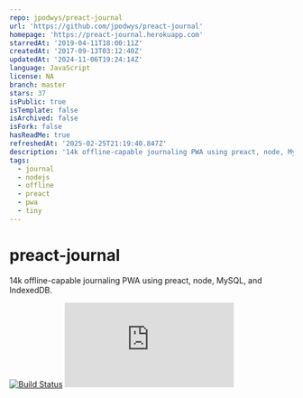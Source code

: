 ```yaml
---
repo: jpodwys/preact-journal
url: 'https://github.com/jpodwys/preact-journal'
homepage: 'https://preact-journal.herokuapp.com'
starredAt: '2019-04-11T18:00:11Z'
createdAt: '2017-09-13T03:12:40Z'
updatedAt: '2024-11-06T19:24:14Z'
language: JavaScript
license: NA
branch: master
stars: 37
isPublic: true
isTemplate: false
isArchived: false
isFork: false
hasReadMe: true
refreshedAt: '2025-02-25T21:19:40.847Z'
description: '14k offline-capable journaling PWA using preact, node, MySQL, and IndexedDB.'
tags:
  - journal
  - nodejs
  - offline
  - preact
  - pwa
  - tiny
---
```


# preact-journal

14k offline-capable journaling PWA using preact, node, MySQL, and IndexedDB.

[![Build Status](https://travis-ci.org/jpodwys/preact-journal.svg?branch=master)](https://travis-ci.org/jpodwys/preact-journal)
[![brotli Size](http://img.badgesize.io/https://preact-journal.herokuapp.com/index.html?compression=brotli)](https://preact-journal.herokuapp.com)
